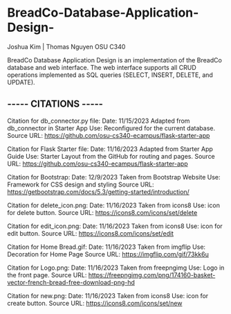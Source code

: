 # BreadCo-Database-Application-Design-

Joshua Kim | Thomas Nguyen
OSU C340 

BreadCo Database Application Design is an implementation of the BreadCo database and web interface. The web interface supports all CRUD operations implemented as SQL queries (SELECT, INSERT, DELETE, and UPDATE). 


## ----- CITATIONS ----- ## 

Citation for db_connector.py file:
Date: 11/15/2023
Adapted from db_connector in Starter App
Use: Reconfigured for the current database.
Source URL: https://github.com/osu-cs340-ecampus/flask-starter-app

Citation for Flask Starter file:
Date: 11/16/2023
Adapted from Starter App Guide
Use: Starter Layout from the GitHub for routing and pages.
Source URL: https://github.com/osu-cs340-ecampus/flask-starter-app

Citation for Bootstrap:
Date: 12/9/2023
Taken from Bootstrap Website
Use: Framework for CSS design and styling
Source URL: https://getbootstrap.com/docs/5.3/getting-started/introduction/

Citation for delete_icon.png:
Date: 11/16/2023
Taken from icons8
Use: icon for delete button.
Source URL: https://icons8.com/icons/set/delete

Citation for edit_icon.png:
Date: 11/16/2023
Taken from icons8
Use: icon for edit button.
Source URL: https://icons8.com/icons/set/edit

Citation for Home Bread.gif:
Date: 11/16/2023
Taken from imgflip
Use: Decoration for Home Page
Source URL: https://imgflip.com/gif/73kk6u

Citation for Logo.png:
Date: 11/16/2023
Taken from freepngimg
Use: Logo in the front page.
Source URL: https://freepngimg.com/png/174160-basket-vector-french-bread-free-download-png-hd

Citation for new.png:
Date: 11/16/2023
Taken from icons8
Use: icon for create button.
Source URL: https://icons8.com/icons/set/new